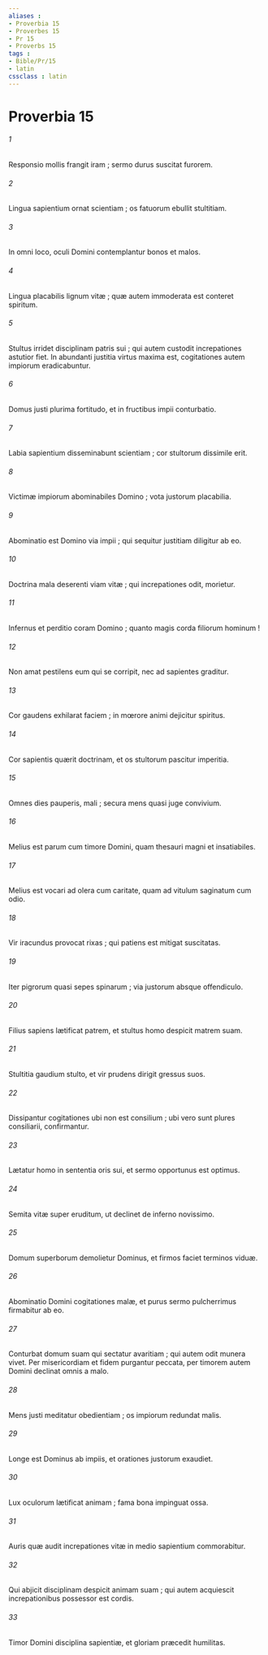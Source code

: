 ```yaml
---
aliases : 
- Proverbia 15
- Proverbes 15
- Pr 15
- Proverbs 15
tags : 
- Bible/Pr/15
- latin
cssclass : latin
---
```


# Proverbia 15

###### 1
Responsio mollis frangit iram ; sermo durus suscitat furorem.
###### 2
Lingua sapientium ornat scientiam ; os fatuorum ebullit stultitiam.
###### 3
In omni loco, oculi Domini contemplantur bonos et malos.
###### 4
Lingua placabilis lignum vitæ ; quæ autem immoderata est conteret spiritum.
###### 5
Stultus irridet disciplinam patris sui ; qui autem custodit increpationes astutior fiet. In abundanti justitia virtus maxima est, cogitationes autem impiorum eradicabuntur.
###### 6
Domus justi plurima fortitudo, et in fructibus impii conturbatio.
###### 7
Labia sapientium disseminabunt scientiam ; cor stultorum dissimile erit.
###### 8
Victimæ impiorum abominabiles Domino ; vota justorum placabilia.
###### 9
Abominatio est Domino via impii ; qui sequitur justitiam diligitur ab eo.
###### 10
Doctrina mala deserenti viam vitæ ; qui increpationes odit, morietur.
###### 11
Infernus et perditio coram Domino ; quanto magis corda filiorum hominum !
###### 12
Non amat pestilens eum qui se corripit, nec ad sapientes graditur.
###### 13
Cor gaudens exhilarat faciem ; in mœrore animi dejicitur spiritus.
###### 14
Cor sapientis quærit doctrinam, et os stultorum pascitur imperitia.
###### 15
Omnes dies pauperis, mali ; secura mens quasi juge convivium.
###### 16
Melius est parum cum timore Domini, quam thesauri magni et insatiabiles.
###### 17
Melius est vocari ad olera cum caritate, quam ad vitulum saginatum cum odio.
###### 18
Vir iracundus provocat rixas ; qui patiens est mitigat suscitatas.
###### 19
Iter pigrorum quasi sepes spinarum ; via justorum absque offendiculo.
###### 20
Filius sapiens lætificat patrem, et stultus homo despicit matrem suam.
###### 21
Stultitia gaudium stulto, et vir prudens dirigit gressus suos.
###### 22
Dissipantur cogitationes ubi non est consilium ; ubi vero sunt plures consiliarii, confirmantur.
###### 23
Lætatur homo in sententia oris sui, et sermo opportunus est optimus.
###### 24
Semita vitæ super eruditum, ut declinet de inferno novissimo.
###### 25
Domum superborum demolietur Dominus, et firmos faciet terminos viduæ.
###### 26
Abominatio Domini cogitationes malæ, et purus sermo pulcherrimus firmabitur ab eo.
###### 27
Conturbat domum suam qui sectatur avaritiam ; qui autem odit munera vivet. Per misericordiam et fidem purgantur peccata, per timorem autem Domini declinat omnis a malo.
###### 28
Mens justi meditatur obedientiam ; os impiorum redundat malis.
###### 29
Longe est Dominus ab impiis, et orationes justorum exaudiet.
###### 30
Lux oculorum lætificat animam ; fama bona impinguat ossa.
###### 31
Auris quæ audit increpationes vitæ in medio sapientium commorabitur.
###### 32
Qui abjicit disciplinam despicit animam suam ; qui autem acquiescit increpationibus possessor est cordis.
###### 33
Timor Domini disciplina sapientiæ, et gloriam præcedit humilitas.
